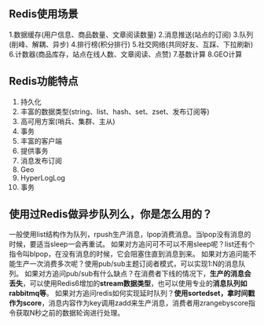 ## Redis使用场景

1.数据缓存(用户信息、商品数量、文章阅读数量)
2.消息推送(站点的订阅)
3.队列(削峰、解耦、异步)
4.排行榜(积分排行)
5.社交网络(共同好友、互踩、下拉刷新)
6.计数器(商品库存，站点在线人数、文章阅读、点赞)
7.基数计算
8.GEO计算

## Redis功能特点

1. 持久化
2. 丰富的数据类型(string、list、hash、set、zset、发布订阅等)
3. 高可用方案(哨兵、集群、主从)
4. 事务
5. 丰富的客户端
6. 提供事务
7. 消息发布订阅
8. Geo
9. HyperLogLog
10. 事务

## 使用过Redis做异步队列么，你是怎么用的？

一般使用list结构作为队列，rpush生产消息，lpop消费消息。当lpop没有消息的时候，要适当sleep一会再重试。
如果对方追问可不可以不用sleep呢？list还有个指令叫blpop，在没有消息的时候，它会阻塞住直到消息到来。
如果对方追问能不能生产一次消费多次呢？使用pub/sub主题订阅者模式，可以实现1:N的消息队列。
如果对方追问pub/sub有什么缺点？在消费者下线的情况下，**生产的消息会丢失**，可以使用Redis6增加的**stream数据类型**，也可以使用专业的**消息队列如rabbitmq等**。
如果对方追问redis如何实现延时队列？**使用sortedset，拿时间戳作为score**，消息内容作为key调用zadd来生产消息，消费者用zrangebyscore指令获取N秒之前的数据轮询进行处理。